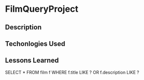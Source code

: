 # FilmQueryProject

## Description

## Techonlogies Used

## Lessons Learned

SELECT * FROM film f WHERE f.title LIKE ? OR f.description LIKE ?

